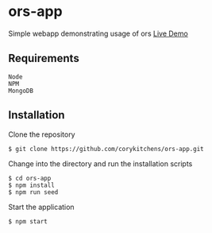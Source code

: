 # ors-app
Simple webapp demonstrating usage of ors
[Live Demo](https://ancient-earth-84962.herokuapp.com/)

## Requirements
```
Node
NPM
MongoDB
```

## Installation

Clone the repository 
```
$ git clone https://github.com/corykitchens/ors-app.git
```

Change into the directory and run the installation scripts
```
$ cd ors-app
$ npm install
$ npm run seed
```

Start the application
```
$ npm start
```